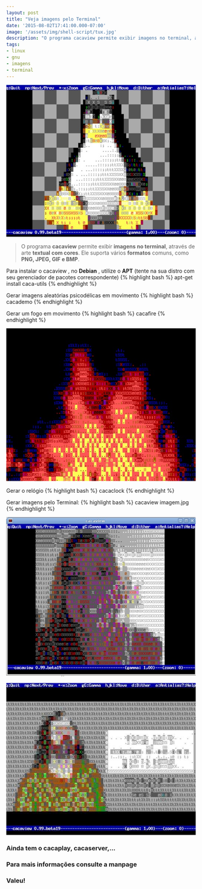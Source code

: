 ```yaml
---
layout: post
title: "Veja imagens pelo Terminal"
date: '2015-08-02T17:41:00.000-07:00'
image: '/assets/img/shell-script/tux.jpg'
description: "O programa cacaview permite exibir imagens no terminal, através de arte textual com cores. Ele suporta vários formatos comuns, como PNG, JPEG, GIF e BMP."
tags:
- linux
- gnu
- imagens
- terminal
---
```


![Veja imagens pelo Terminal](/assets/img/shell-script/tux.jpg "Veja imagens pelo Terminal")

> O programa __cacaview__ permite exibir __imagens no terminal__, através de arte __textual com cores__. Ele suporta vários __formatos__ comuns, como __PNG, JPEG, GIF e BMP__.

Para instalar o cacaview , no __Debian__ , utilize o __APT__ (tente na sua distro com seu gerenciador de pacotes correspondente)
{% highlight bash %}
apt-get install caca-utils
{% endhighlight %}

Gerar imagens aleatórias psicodélicas em movimento
{% highlight bash %}
cacademo
{% endhighlight %}
  
Gerar um fogo em movimento
{% highlight bash %}
cacafire
{% endhighlight %}

![Veja imagens pelo Terminal](/assets/img/shell-script/cacafire.jpg "Veja imagens pelo Terminal")

Gerar o relógio
{% highlight bash %}
cacaclock
{% endhighlight %}

Gerar imagens pelo Terminal:
{% highlight bash %}
cacaview imagem.jpg
{% endhighlight %} 
 
![Veja imagens pelo Terminal](/assets/img/shell-script/milla.jpg "Veja imagens pelo Terminal")
 
![Veja imagens pelo Terminal](/assets/img/shell-script/rms.jpg "Veja imagens pelo Terminal")


### Ainda tem o cacaplay, cacaserver,...

### Para mais informações consulte a __manpage__

### Valeu!  

<script async src="https://pagead2.googlesyndication.com/pagead/js/adsbygoogle.js"></script>

<!-- Informat -->
<ins class="adsbygoogle"
 style="display:block"
 data-ad-client="ca-pub-2838251107855362"
 data-ad-slot="2327980059"
 data-ad-format="auto"
 data-full-width-responsive="true"></ins>

<script>
(adsbygoogle = window.adsbygoogle || []).push({});
</script>



